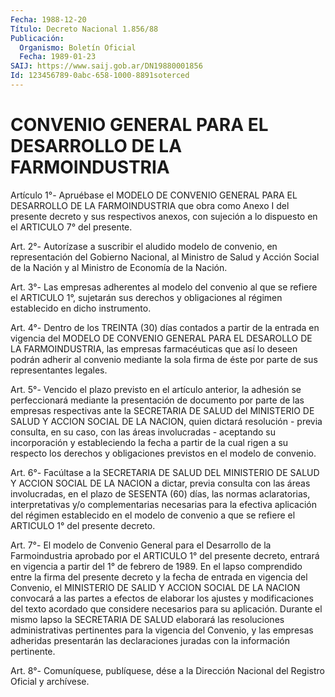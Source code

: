```yaml
---
Fecha: 1988-12-20
Título: Decreto Nacional 1.856/88
Publicación:
  Organismo: Boletín Oficial
  Fecha: 1989-01-23
SAIJ: https://www.saij.gob.ar/DN19880001856
Id: 123456789-0abc-658-1000-8891soterced
---
```

# CONVENIO GENERAL PARA EL DESARROLLO DE LA FARMOINDUSTRIA

<a id="1"></a>
Artículo  1°-  Apruébase  el  MODELO  DE  CONVENIO  GENERAL  PARA EL DESARROLLO  DE  LA FARMOINDUSTRIA que obra como Anexo I del presente decreto y sus respectivos  anexos, con sujeción a lo dispuesto en el ARTICULO 7° del presente.

<a id="2"></a>
Art.  2°-  Autorízase  a suscribir el aludido modelo de convenio, en representación del Gobierno  Nacional, al Ministro de Salud y Acción Social  de  la  Nación  y al Ministro  de  Economía  de  la  Nación.

<a id="3"></a>
Art.  3°-  Las  empresas adherentes al modelo del convenio al que se refiere el ARTICULO  1°,  sujetarán  sus  derechos y obligaciones al régimen establecido en dicho instrumento.

<a id="4"></a>
Art.  4°-  Dentro  de  los TREINTA (30) días contados a partir de la entrada en vigencia del MODELO DE CONVENIO GENERAL PARA EL DESAROLLO DE LA FARMOINDUSTRIA, las  empresas  farmacéuticas que así lo deseen podrán adherir al convenio mediante la  sola firma de éste por parte de sus representantes legales.

<a id="5"></a>
Art.  5°-  Vencido  el  plazo  previsto  en el artículo anterior, la adhesión se perfeccionará mediante la presentación  de documento por parte de las empresas respectivas ante la SECRETARIA  DE  SALUD  del MINISTERIO  DE  SALUD  Y  ACCION  SOCIAL DE LA NACION, quien dictará resolución - previa consulta, en su caso, con las áreas involucradas - aceptando su incorporación y estableciendo la fecha a partir de la cual rigen a su respecto los derechos y obligaciones previstos en el modelo de convenio.

<a id="6"></a>
Art.  6°- Facúltase a la SECRETARIA DE SALUD DEL MINISTERIO DE SALUD Y ACCION SOCIAL DE LA NACION a dictar, previa consulta con las áreas involucradas,   en  el  plazo  de  SESENTA  (60)  días,  las  normas aclaratorias, interpretativas y/o complementarias necesarias para la efectiva aplicación del régimen establecido en el modelo de convenio a que se refiere el ARTICULO 1° del presente decreto.

<a id="7"></a>
Art.  7°-  El  modelo  de  Convenio General para el Desarrollo de la Farmoindustria aprobado por  el  ARTICULO  1°  del presente decreto, entrará en vigencia a partir del 1° de febrero de  1989. En el lapso comprendido  entre  la  firma  del  presente decreto y la  fecha  de entrada en vigencia del Convenio, el  MINISTERIO  DE  SALID Y ACCION SOCIAL DE LA NACION convocará a las partes a efectos de elaborar los ajustes y modificaciones del texto acordado que considere necesarios para  su aplicación. Durante el mismo lapso la SECRETARIA  DE  SALUD elaborará  las  resoluciones  administrativas  pertinentes  para  la vigencia  del  Convenio,  y  las  empresas adheridas presentarán las declaraciones juradas con la información pertinente.

<a id="8"></a>
Art.  8°-  Comuníquese, publíquese, dése a la Dirección Nacional del Registro Oficial y archívese.
